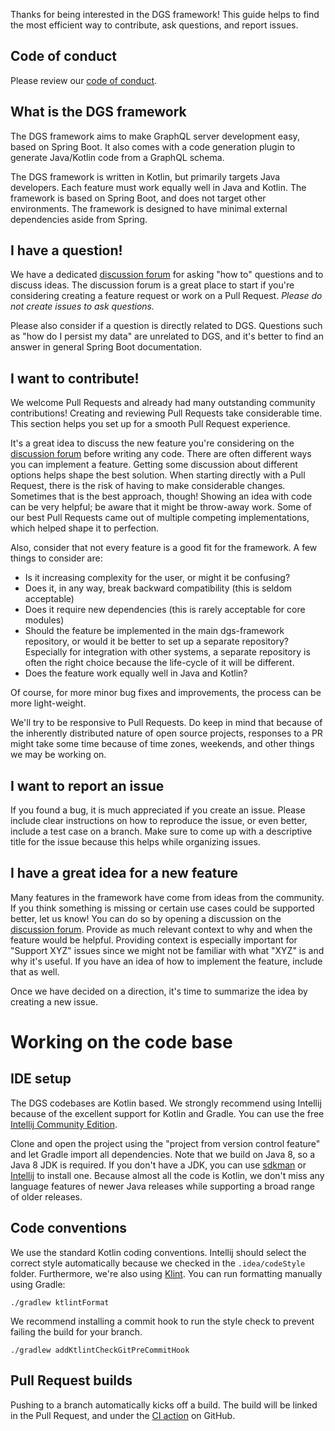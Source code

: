 Thanks for being interested in the DGS framework!
This guide helps to find the most efficient way to contribute, ask questions, and report issues.

Code of conduct
-----

Please review our [code of conduct](code_of_conduct.md).

What is the DGS framework
----

The DGS framework aims to make GraphQL server development easy, based on Spring Boot.
It also comes with a code generation plugin to generate Java/Kotlin code from a GraphQL schema.

The DGS framework is written in Kotlin, but primarily targets Java developers. Each feature must work equally well in
Java and Kotlin. The framework is based on Spring Boot, and does not target other environments. The framework is
designed to have minimal external dependencies aside from Spring.

I have a question!
-----

We have a dedicated [discussion forum](https://github.com/Netflix/dgs-framework/discussions) for asking "how to"
questions and to discuss ideas. The discussion forum is a great place to start if you're considering creating a feature
request or work on a Pull Request.
*Please do not create issues to ask questions.*

Please also consider if a question is directly related to DGS. Questions such as "how do I persist my data" are
unrelated to DGS, and it's better to find an answer in general Spring Boot documentation.

I want to contribute!
------

We welcome Pull Requests and already had many outstanding community contributions!
Creating and reviewing Pull Requests take considerable time. This section helps you set up for a smooth Pull Request
experience.

It's a great idea to discuss the new feature you're considering on
the [discussion forum](https://github.com/Netflix/dgs-framework/discussions) before writing any code. There are often
different ways you can implement a feature. Getting some discussion about different options helps shape the best
solution. When starting directly with a Pull Request, there is the risk of having to make considerable changes.
Sometimes that is the best approach, though!
Showing an idea with code can be very helpful; be aware that it might be throw-away work. Some of our best Pull Requests
came out of multiple competing implementations, which helped shape it to perfection.

Also, consider that not every feature is a good fit for the framework. A few things to consider are:

* Is it increasing complexity for the user, or might it be confusing?
* Does it, in any way, break backward compatibility (this is seldom acceptable)
* Does it require new dependencies (this is rarely acceptable for core modules)
* Should the feature be implemented in the main dgs-framework repository, or would it be better to set up a separate
  repository? Especially for integration with other systems, a separate repository is often the right choice because the
  life-cycle of it will be different.
* Does the feature work equally well in Java and Kotlin?

Of course, for more minor bug fixes and improvements, the process can be more light-weight.

We'll try to be responsive to Pull Requests. Do keep in mind that because of the inherently distributed nature of open
source projects, responses to a PR might take some time because of time zones, weekends, and other things we may be
working on.

I want to report an issue
-----

If you found a bug, it is much appreciated if you create an issue. Please include clear instructions on how to reproduce
the issue, or even better, include a test case on a branch. Make sure to come up with a descriptive title for the issue
because this helps while organizing issues.

I have a great idea for a new feature
----
Many features in the framework have come from ideas from the community. If you think something is missing or certain use
cases could be supported better, let us know!
You can do so by opening a discussion on the [discussion forum](https://github.com/Netflix/dgs-framework/discussions).
Provide as much relevant context to why and when the feature would be helpful. Providing context is especially important
for "Support XYZ" issues since we might not be familiar with what "XYZ" is and why it's useful. If you have an idea of
how to implement the feature, include that as well.

Once we have decided on a direction, it's time to summarize the idea by creating a new issue.


Working on the code base
====

IDE setup
-----
The DGS codebases are Kotlin based. We strongly recommend using Intellij because of the excellent support for Kotlin and
Gradle. You can use the free [Intellij Community Edition](https://www.jetbrains.com/idea/download/).

Clone and open the project using the "project from version control feature" and let Gradle import all dependencies. Note
that we build on Java 8, so a Java 8 JDK is required. If you don't have a JDK, you can use [sdkman](https://sdkman.io/)
or [Intellij](https://www.jetbrains.com/help/idea/sdk.html) to install one. Because almost all the code is Kotlin, we
don't miss any language features of newer Java releases while supporting a broad range of older releases.

Code conventions
-----
We use the standard Kotlin coding conventions. Intellij should select the correct style automatically because we checked
in the `.idea/codeStyle` folder. Furthermore, we're also using [Klint](https://ktlint.github.io/). You can run
formatting manually using Gradle:

```
./gradlew ktlintFormat
```

We recommend installing a commit hook to run the style check to prevent failing the build for your branch.

```
./gradlew addKtlintCheckGitPreCommitHook
```

Pull Request builds
----
Pushing to a branch automatically kicks off a build. The build will be linked in the Pull Request, and under
the [CI action](https://github.com/Netflix/dgs-framework/actions/workflows/ci.yml) on GitHub.
